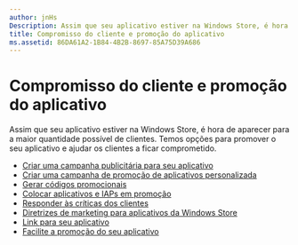 ```yaml
---
author: jnHs
Description: Assim que seu aplicativo estiver na Windows Store, é hora de aparecer para a maior quantidade possível de clientes.
title: Compromisso do cliente e promoção do aplicativo
ms.assetid: 86DA61A2-1B84-4B2B-8697-85A75D39A686
---
```


# Compromisso do cliente e promoção do aplicativo


Assim que seu aplicativo estiver na Windows Store, é hora de aparecer para a maior quantidade possível de clientes. Temos opções para promover o seu aplicativo e ajudar os clientes a ficar comprometido.

-   [Criar uma campanha publicitária para seu aplicativo](create-an-ad-campaign-for-your-app.md)
-   [Criar uma campanha de promoção de aplicativos personalizada](create-a-custom-app-promotion-campaign.md)
-   [Gerar códigos promocionais](generate-promotional-codes.md)
-   [Colocar aplicativos e IAPs em promoção](put-apps-and-iaps-on-sale.md)
-   [Responder às críticas dos clientes](respond-to-customer-reviews.md)
-   [Diretrizes de marketing para aplicativos da Windows Store](app-marketing-guidelines.md)
-   [Link para seu aplicativo](link-to-your-app.md)
-   [Facilite a promoção do seu aplicativo](make-your-app-easier-to-promote.md)

 

 






<!--HONumber=May16_HO2-->



